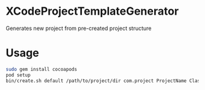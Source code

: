 XCodeProjectTemplateGenerator
=============================

Generates new project from pre-created project structure

Usage
===

```bash
sudo gem install cocoapods
pod setup
bin/create.sh default /path/to/project/dir com.project ProjectName ClassPrefix company
```

